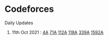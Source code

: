 # Codeforces

Daily Updates

1. 11th Oct 2021 : [4A](./4A.cpp) [71A](./71A.cpp) [112A](./112A.cpp) [118A](./118.cpp) [339A](./339A.cpp) [1592A](./1592A.cpp)

